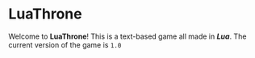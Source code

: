 # LuaThrone

Welcome to **LuaThrone**! This is a text-based game all made in ***Lua***.
The current version of the game is `1.0`